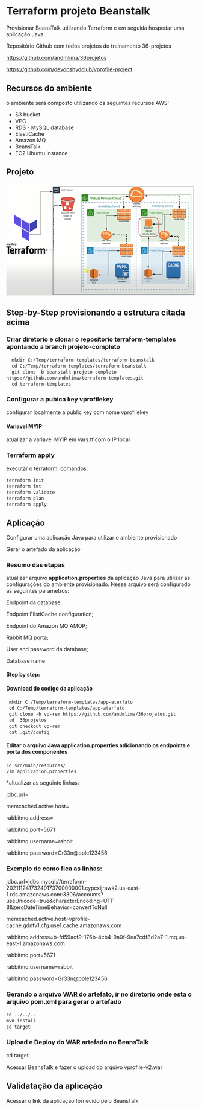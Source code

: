 # Terraform projeto Beanstalk
Provisionar BeansTalk utilizando Terraform e em seguida hospedar uma aplicação Java.

Repositório Github com todos projetos do treinamento 36-projetos

https://github.com/andmlima/36projetos

https://github.com/devopshydclub/vprofile-project



## Recursos do ambiente
o ambiente será composto utilizando os seguintes recursos AWS:
<ul> 
    <li>S3 bucket</li>
    <li>VPC</li>
    <li>RDS - MySQL database</li>
    <li>ElastiCache</li>
    <li>Amazon MQ</li>
    <li>BeansTalk</li>
    <li>EC2 Ubuntu instance</li>
</ul>

## Projeto 
![image](/imagens/projeto.png)

## Step-by-Step provisionando a estrutura citada acima
### Criar diretorio e clonar o repositorio terraform-templates apontando a branch projeto-completo
````
  mkdir C:/Temp/terraform-templates/terraform-beanstalk
  cd C:/Temp/terraform-templates/terraform-beanstalk
  git clone -b beanstalk-projeto-completo https://github.com/andmlima/terraform-templates.git
  cd terraform-templates
````

### Configurar a pubica key vprofilekey
  configurar localmente a public key com nome vprofilekey

#### Variavel MYIP 
atualizar a variavel MYIP em vars.tf com o IP local

### Terraform apply
  executar o terraform, comandos:
````
terraform init
terraform fmt
terraform validate
terraform plan
terraform apply
````  


## Aplicação
  Configurar uma aplicação Java para utilizar o ambiente provisionado
  
  Gerar o artefado da aplicação

### Resumo das etapas  
  atualizar arquivo <b>application.properties</b> da aplicação Java para utilizar as configurações do ambiente provisionado. Nesse arquivo será configurado as seguintes parametros:
  
  Endpoint da database;
  
  Endpoint ElistiCache configuration;
  
  Endpoint do Amazon MQ AMQP;
  
  Rabbit MQ porta;
  
  User and password da database;
  
  Database name

#### Step by step:  
#### Download do codigo da aplicação  
````
 mkdir C:/Temp/terraform-templates/app-aterfato
 cd C:/Temp/terraform-templates/app-aterfato
 git clone -b vp-rem https://github.com/andmlima/36projetos.git
 cd  36projetos
 git checkout vp-rem
 cat .git/config
````

#### Editar o arquivo Java application.properties adicionando os endpoints e porta dos componentes
````
cd src/main/resources/
vim application.properties
````
*altualizar as seguinte linhas:

  jdbc.url=<endpoint da database>

  memcached.active.host=<configuration endpoint do memcache>

  rabbitmq.address=<endpoint do Amazon MQ AMQP>

  rabbitmq.port=5671

  rabbitmq.username=rabbit

  rabbitmq.password=Gr33n@pple123456

### Exemplo de como fica as linhas: 
 jdbc.url=jdbc:mysql://terraform-20211124173249173700000001.cypcxijrawk2.us-east-1.rds.amazonaws.com:3306/accounts?useUnicode=true&characterEncoding=UTF-8&zeroDateTimeBehavior=convertToNull

 memcached.active.host=vprofile-cache.gdntv1.cfg.use1.cache.amazonaws.com

 rabbitmq.address=b-fd59acf9-176b-4cb4-9a0f-9ea7cdf8d2a7-1.mq.us-east-1.amazonaws.com

 rabbitmq.port=5671

 rabbitmq.username=rabbit

 rabbitmq.password=Gr33n@pple123456

### Gerando o arquivo WAR do artefato, ir no diretorio onde esta o arquivo <b>pom.xml</b> para gerar o artefado
 ````
 cd ../../..
 mvn install
 cd target
````

### Upload e Deploy do WAR artefado no BeansTalk
 cd target

 Acessar BeansTalk e fazer o upload do arquivo vprofile-v2.war

## Validatação da aplicação
 Acessar o link da aplicação fornecido pelo BeansTalk
